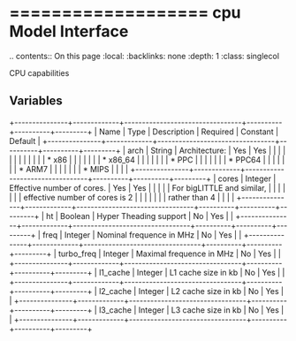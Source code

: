 

===================
cpu Model Interface
===================

.. contents:: On this page
    :local:
    :backlinks: none
    :depth: 1
    :class: singlecol

CPU capabilities

Variables
---------

+---------------+-------------+---------------------------------+----------+----------+---------+
| Name          | Type        | Description                     | Required | Constant | Default |
+---------------+-------------+---------------------------------+----------+----------+---------+
| arch          | String      | Architecture:                   | Yes      | Yes      |         |
|               |             |                                 |          |          |         |
|               |             | * x86                           |          |          |         |
|               |             | * x86_64                        |          |          |         |
|               |             | * PPC                           |          |          |         |
|               |             | * PPC64                         |          |          |         |
|               |             | * ARM7                          |          |          |         |
|               |             | * MIPS                          |          |          |         |
+---------------+-------------+---------------------------------+----------+----------+---------+
| cores         | Integer     | Effective number of cores.      | Yes      | Yes      |         |
|               |             | For bigLITTLE and similar,      |          |          |         |
|               |             | effective number of cores is 2  |          |          |         |
|               |             | rather than 4                   |          |          |         |
+---------------+-------------+---------------------------------+----------+----------+---------+
| ht            | Boolean     | Hyper Theading support          | No       | Yes      |         |
+---------------+-------------+---------------------------------+----------+----------+---------+
| freq          | Integer     | Nominal frequence in MHz        | No       | Yes      |         |
+---------------+-------------+---------------------------------+----------+----------+---------+
| turbo_freq    | Integer     | Maximal frequence in MHz        | No       | Yes      |         |
+---------------+-------------+---------------------------------+----------+----------+---------+
| l1_cache      | Integer     | L1 cache size in kb             | No       | Yes      |         |
+---------------+-------------+---------------------------------+----------+----------+---------+
| l2_cache      | Integer     | L2 cache size in kb             | No       | Yes      |         |
+---------------+-------------+---------------------------------+----------+----------+---------+
| l3_cache      | Integer     | L3 cache size in kb             | No       | Yes      |         |
+---------------+-------------+---------------------------------+----------+----------+---------+
